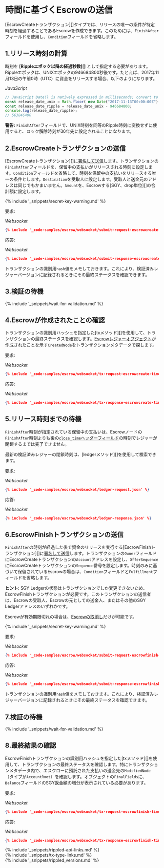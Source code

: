 # 時間に基づくEscrowの送信

[EscrowCreateトランザクション][]タイプでは、リリースの唯一の条件が特定時刻を経過することであるEscrowを作成できます。このためには、`FinishAfter`フィールドを使用し、`Condition`フィールドを省略します。

## 1.リリース時刻の計算

時刻を **[Rippleエポック以降の経過秒数][]** として指定する必要があります。Rippleエポックは、UNIXエポックの946684800秒後です。たとえば、2017年11月13日の午前0時（UTC）に資金をリリースする場合、以下のようになります。

<!-- MULTICODE_BLOCK_START -->

*JavaScript*

```js
// JavaScript Date() is natively expressed in milliseconds; convert to seconds
const release_date_unix = Math.floor( new Date("2017-11-13T00:00:00Z") / 1000 );
const release_date_ripple = release_date_unix - 946684800;
console.log(release_date_ripple);
// 563846400
```

<!--{# //Python code works OK but we don't have full examples, so hiding it
*Python 3*

```python
import datetime
release_date_utc = datetime.datetime(2017,11,13,0,0,0,tzinfo=datetime.timezone.utc)
release_date_ripple = int(release_date_utc.timestamp()) - 946684800
print(release_date_ripple)
# 563846400
```

#}-->

<!-- MULTICODE_BLOCK_END -->

**警告:** `FinishAfter`フィールドで、UNIX時刻を同等のRipple時刻に変換せずに使用すると、ロック解除時刻が30年先に設定されることになります。

## 2.EscrowCreateトランザクションの送信

[EscrowCreateトランザクション][]に[署名して送信](transaction-basics.html#トランザクションへの署名とトランザクションの送信)します。トランザクションの`FinishAfter`フィールドを、保留中の支払いがリリースされる時刻に設定します。`Condition`フィールドを省略して、時刻を保留中の支払いをリリースする唯一の条件とします。`Destination`を受取人に設定します。受取人と送金元のアドレスは同じでもかまいません。`Amount`を、Escrowする[SGY、drop単位][]の合計額に設定します。

{% include '_snippets/secret-key-warning.md' %} <!--#{ fix md highlighting_ #}-->

要求:

<!-- MULTICODE_BLOCK_START -->

*Websocket*

```json
{% include '_code-samples/escrow/websocket/submit-request-escrowcreate-time.json' %}
```

<!-- MULTICODE_BLOCK_END -->

応答:

<!-- MULTICODE_BLOCK_START -->

*Websocket*

```json
{% include '_code-samples/escrow/websocket/submit-response-escrowcreate-time.json' %}
```

<!-- MULTICODE_BLOCK_END -->


トランザクションの識別用`hash`値をメモしておきます。これにより、検証済みレジャーバージョンに記録されるときにその最終ステータスを確認できます。

## 3.検証の待機

{% include '_snippets/wait-for-validation.md' %} <!--#{ fix md highlighting_ #}-->

## 4.Escrowが作成されたことの確認

トランザクションの識別用ハッシュを指定した[txメソッド][]を使用して、トランザクションの最終ステータスを確認します。[Escrowレジャーオブジェクト](escrow.html)が作成されたことを示す`CreatedNode`をトランザクションメタデータで探します。

要求:

<!-- MULTICODE_BLOCK_START -->

*Websocket*

```json
{% include '_code-samples/escrow/websocket/tx-request-escrowcreate-time.json' %}
```

<!-- MULTICODE_BLOCK_END -->

応答:

<!-- MULTICODE_BLOCK_START -->

*Websocket*

```json
{% include '_code-samples/escrow/websocket/tx-response-escrowcreate-time.json' %}
```

<!-- MULTICODE_BLOCK_END -->

## 5.リリース時刻までの待機

`FinishAfter`時刻が指定されている保留中の支払いは、Escrowノードの`FinishAfter`時刻よりも後の[`close_time`ヘッダーフィールド](ledger-header.html)の時刻でレジャーが閉鎖するまでは完了できません。

最新の検証済みレジャーの閉鎖時刻は、[ledgerメソッド][]を使用して検索できます。

要求:

<!-- MULTICODE_BLOCK_START -->

*Websocket*

```json
{% include '_code-samples/escrow/websocket/ledger-request.json' %}
```

<!-- MULTICODE_BLOCK_END -->

応答:

<!-- MULTICODE_BLOCK_START -->

*Websocket*

```json
{% include '_code-samples/escrow/websocket/ledger-response.json' %}
```

<!-- MULTICODE_BLOCK_END -->


## 6.EscrowFinishトランザクションの送信

`FinishAfter`の時刻が経過した後で資金のリリースを実行する[EscrowFinishトランザクション][]に[署名して送信](transaction-basics.html#トランザクションへの署名とトランザクションの送信)します。トランザクションの`Owner`フィールドにEscrowCreateトランザクションの`Account`アドレスを設定し、`OfferSequence` にEscrowCreateトランザクションの`Sequence`番号を設定します。時刻のみに基づいて保留されているEscrowの場合は、`Condition`フィールドと`Fulfillment`フィールドを省略します。

**ヒント:** SGY Ledgerの状態はトランザクションでしか変更できないため、EscrowFinishトランザクションが必要です。このトランザクションの送信者は、Escrowの受取人、Escrowの元としての送金人、またはその他のSGY Ledgerアドレスのいずれかです。

Escrowが有効期限切れの場合は、[Escrowの取消し](cancel-an-expired-escrow.html)だけが可能です。

{% include '_snippets/secret-key-warning.md' %} <!--#{ fix md highlighting_ #}-->

要求:

<!-- MULTICODE_BLOCK_START -->

*Websocket*

```json
{% include '_code-samples/escrow/websocket/submit-request-escrowfinish-time.json' %}
```

<!-- MULTICODE_BLOCK_END -->

応答:

<!-- MULTICODE_BLOCK_START -->

*Websocket*

```json
{% include '_code-samples/escrow/websocket/submit-response-escrowfinish-time.json' %}
```

<!-- MULTICODE_BLOCK_END -->

トランザクションの識別用`hash`値をメモしておきます。これにより、検証済みレジャーバージョンに記録されるときにその最終ステータスを確認できます。

## 7.検証の待機

{% include '_snippets/wait-for-validation.md' %} <!--#{ fix md highlighting_ #}-->

## 8.最終結果の確認

EscrowFinishトランザクションの識別用ハッシュを指定した[txメソッド][]を使用して、トランザクションの最終ステータスを確認します。特にトランザクションメタデータ内で、エスクローに預託された支払いの送金先の`ModifiedNode`（タイプが`AccountRoot`）を確認します。オブジェクトの`FinalFields`に、`Balance`フィールドのSGY返金額の増分が表示されている必要があります。

要求:

<!-- MULTICODE_BLOCK_START -->

*Websocket*

```json
{% include '_code-samples/escrow/websocket/tx-request-escrowfinish-time.json' %}
```

<!-- MULTICODE_BLOCK_END -->

応答:

<!-- MULTICODE_BLOCK_START -->

*Websocket*

```json
{% include '_code-samples/escrow/websocket/tx-response-escrowfinish-time.json' %}
```

<!-- MULTICODE_BLOCK_END -->



<!--{# common link defs #}-->
{% include '_snippets/rippled-api-links.md' %}			
{% include '_snippets/tx-type-links.md' %}			
{% include '_snippets/rippled_versions.md' %}
